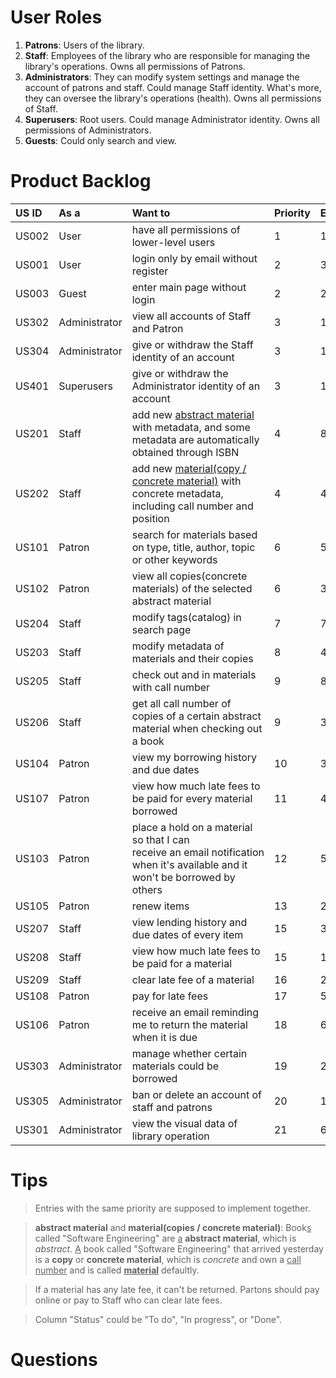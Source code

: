 # User Roles

1. **Patrons**: Users of the library.
2. **Staff**: Employees of the library who are responsible for managing the library's operations. Owns all permissions of Patrons.
3. **Administrators**: They can modify system settings and manage the account of patrons and staff. Could manage Staff identity. What's more, they can oversee the library's operations (health). Owns all permissions of Staff.
4. **Superusers**: Root users. Could manage Administrator identity. Owns all permissions of Administrators.
5. **Guests**: Could only search and view.

# Product Backlog
| US ID | As a          | Want to                                                                                                                       | Priority | Estimate | Status | Release |
|:----- |:------------- |:----------------------------------------------------------------------------------------------------------------------------- |:-------- |:-------- |:------ | ------- |
| US002 | User          | have all permissions of lower-level users                                                                                     | 1        | 1        | To do  | R01     |
| US001 | User          | login only by email without register                                                                                          | 2        | 3        | To do  | R01     |
| US003 | Guest         | enter main page without login                                                                                                 | 2        | 2        | To do  | R01     |
| US302 | Administrator | view all accounts of Staff and Patron                                                                                         | 3        | 1        | To do  | R01     |
| US304 | Administrator | give or withdraw the Staff identity of an account                                                                             | 3        | 1        | To do  | R01     |
| US401 | Superusers    | give or withdraw the Administrator identity of an account                                                                     | 3        | 1        | To do  | R01     |
| US201 | Staff         | add new <u>abstract material</u> with metadata, and some metadata are automatically obtained through ISBN                     | 4        | 8        | To do  | R02     |
| US202 | Staff         | add new <u>material(copy / concrete material)</u> with concrete metadata, including call number and position                  | 4        | 4        | To do  | R02     |
| US101 | Patron        | search for materials based on type, title, author, topic or other keywords                                                    | 6        | 5        | To do  | R02     |
| US102 | Patron        | view all copies(concrete materials) of the selected abstract material                                                         | 6        | 3        | To do  | R02     |
| US204 | Staff         | modify tags(catalog) in search page                                                                                           | 7        | 7        | To do  | R03     |
| US203 | Staff         | modify metadata of materials and their copies                                                                                 | 8        | 4        | To do  | R03     |
| US205 | Staff         | check out and in materials with call number                                                                                   | 9        | 8        | To do  | R03     |
| US206 | Staff         | get all call number of copies of a certain abstract material when checking out a book                                         | 9        | 3        | To do  | R03     |
| US104 | Patron        | view my borrowing history and due dates                                                                                       | 10       | 3        | To do  | R04     |
| US107 | Patron        | view how much late fees to be paid for every material borrowed                                                                | 11       | 4        | To do  | R04     |
| US103 | Patron        | place a hold on a material so that I can receive an email notification when it's available and it won't be borrowed by others | 12       | 5        | To do  | R04     |
| US105 | Patron        | renew items                                                                                                                   | 13       | 2        | To do  | R04     |
| US207 | Staff         | view lending history and due dates of every item                                                                              | 15       | 3        | To do  | R04     |
| US208 | Staff         | view how much late fees to be paid for a material                                                                             | 15       | 1        | To do  | R04     |
| US209 | Staff         | clear late fee of a material                                                                                                  | 16       | 2        | To do  | R04     |
| US108 | Patron        | pay for late fees                                                                                                             | 17       | 5        | To do  | R04     |
| US106 | Patron        | receive an email reminding me to return the material when it is due                                                           | 18       | 6        | To do  | R05     |
| US303 | Administrator | manage whether certain materials could be borrowed                                                                            | 19       | 2        | To do  | R05     |
| US305 | Administrator | ban or delete an account of staff and patrons                                                                                 | 20       | 1        | To do  | R05     |
| US301 | Administrator | view the visual data of library operation                                                                                     | 21       | 6        | To do  | R05     |

# Tips

>Entries with the same priority are supposed to implement together.

>**abstract material** and **material(copies / concrete material)**: 
>Book<u>s</u> called "Software Engineering" are <u>a</u> **abstract material**, which is *abstract*. <u>A</u> book called "Software Engineering" that arrived yesterday is a **copy** or **concrete material**, which is *concrete* and own a <u>call number</u> and is called <u>**material**</u> defaultly.

>If a material has any late fee, it can't be returned. Partons should pay online or pay to Staff who can clear late fees.  

>Column "Status" could be "To do", "In progress", or "Done".

# Questions



























